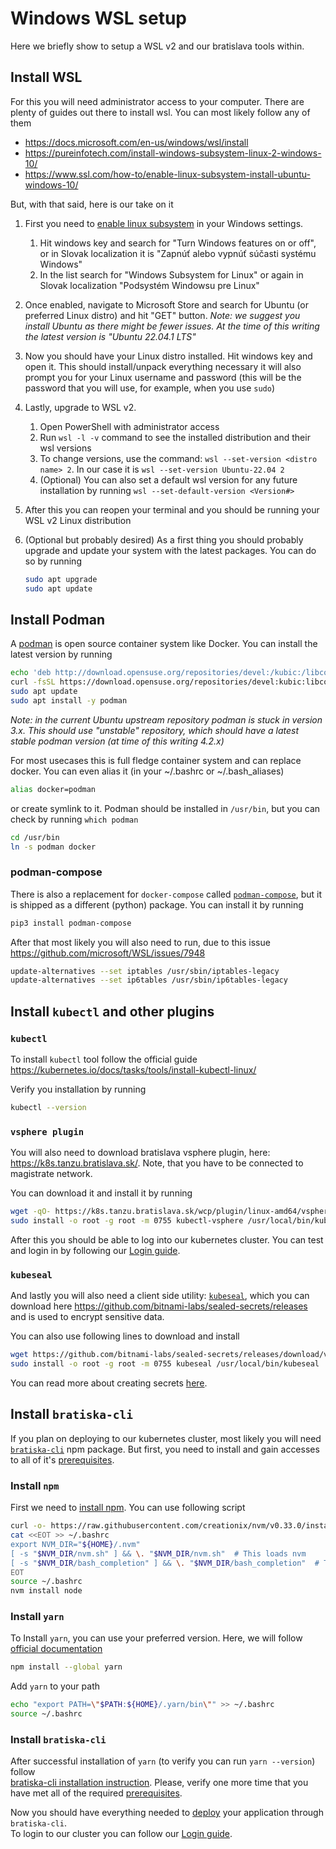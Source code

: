 # Windows WSL setup

Here we briefly show to setup a WSL v2 and our bratislava tools within.

## Install WSL

For this you will need administrator access to your computer. There are plenty of guides out there to install wsl. You can most likely follow any of them

- https://docs.microsoft.com/en-us/windows/wsl/install
- https://pureinfotech.com/install-windows-subsystem-linux-2-windows-10/
- https://www.ssl.com/how-to/enable-linux-subsystem-install-ubuntu-windows-10/

But, with that said, here is our take on it

1. First you need to [enable linux subsystem](https://www.ssl.com/how-to/enable-linux-subsystem-install-ubuntu-windows-10/) in your Windows settings.
   1. Hit windows key and search for "Turn Windows features on or off", or in Slovak localization it is "Zapnúť alebo vypnúť súčasti systému Windows"
   2. In the list search for "Windows Subsystem for Linux" or again in Slovak localization "Podsystém Windowsu pre Linux"
2. Once enabled, navigate to Microsoft Store and search for Ubuntu (or preferred Linux distro) and hit "GET" button. _Note: we suggest you install Ubuntu as there might be fewer issues. At the time of this writing the latest version is "Ubuntu 22.04.1 LTS"_
3. Now you should have your Linux distro installed. Hit windows key and open it. This should install/unpack everything necessary it will also prompt you for your Linux username and password (this will be the password that you will use, for example, when you use `sudo`)
4. Lastly, upgrade to WSL v2.
   1. Open PowerShell with administrator access
   2. Run `wsl -l -v` command to see the installed distribution and their wsl versions
   3. To change versions, use the command: `wsl --set-version <distro name> 2`. In our case it is `wsl --set-version Ubuntu-22.04 2`
   4. (Optional) You can also set a default wsl version for any future installation by running `wsl --set-default-version <Version#>`
5. After this you can reopen your terminal and you should be running your WSL v2 Linux distribution
6. (Optional but probably desired) As a first thing you should probably upgrade and update your system with the latest packages. You can do so by running

   ```bash
   sudo apt upgrade
   sudo apt update
   ```

## Install Podman

A [podman](https://podman.io/) is open source container system like Docker. You can install the latest version by running

```bash
echo 'deb http://download.opensuse.org/repositories/devel:/kubic:/libcontainers:/unstable/xUbuntu_22.04/ /' | sudo tee /etc/apt/sources.list.d/devel:kubic:libcontainers:unstable.list
curl -fsSL https://download.opensuse.org/repositories/devel:kubic:libcontainers:unstable/xUbuntu_22.04/Release.key | gpg --dearmor | sudo tee /etc/apt/trusted.gpg.d/devel_kubic_libcontainers_unstable.gpg > /dev/null
sudo apt update
sudo apt install -y podman
```

_Note: in the current Ubuntu upstream repository podman is stuck in version 3.x. This should use "unstable" repository, which should have a latest stable podman version (at time of this writing 4.2.x)_

For most usecases this is full fledge container system and can replace docker. You can even alias it (in your ~/.bashrc or ~/.bash_aliases)

```bash
alias docker=podman
```

or create symlink to it. Podman should be installed in `/usr/bin`, but you can check by running `which podman`

```bash
cd /usr/bin
ln -s podman docker
```

### podman-compose

There is also a replacement for `docker-compose` called [`podman-compose`](https://github.com/containers/podman-compose), but it is shipped as a different (python) package. You can install it by running

```bash
pip3 install podman-compose
```

After that most likely you will also need to run, due to this issue https://github.com/microsoft/WSL/issues/7948

```bash
update-alternatives --set iptables /usr/sbin/iptables-legacy
update-alternatives --set ip6tables /usr/sbin/ip6tables-legacy
```

## Install `kubectl` and other plugins

### `kubectl`

To install `kubectl` tool follow the official guide https://kubernetes.io/docs/tasks/tools/install-kubectl-linux/

Verify you installation by running

```bash
kubectl --version
```

### `vsphere plugin`

You will also need to download bratislava vsphere plugin, here: https://k8s.tanzu.bratislava.sk/. Note, that you have to be connected to magistrate network.

You can download it and install it by running

```bash
wget -qO- https://k8s.tanzu.bratislava.sk/wcp/plugin/linux-amd64/vsphere-plugin.zip | tar xzv
sudo install -o root -g root -m 0755 kubectl-vsphere /usr/local/bin/kubectl-vsphere
```

After this you should be able to log into our kubernetes cluster. You can test and login in by following our [Login guide](./kubernetes-lens-setup.md).

### `kubeseal`

And lastly you will also need a client side utility: [`kubeseal`](https://github.com/bitnami-labs/sealed-secrets/), which you can download here https://github.com/bitnami-labs/sealed-secrets/releases and is used to encrypt sensitive data.

You can also use following lines to download and install

```bash
wget https://github.com/bitnami-labs/sealed-secrets/releases/download/v0.18.1/kubeseal-0.18.1-linux-$(dpkg --print-architecture).tar.gz -qO- | tar xvz
sudo install -o root -g root -m 0755 kubeseal /usr/local/bin/kubeseal
```

You can read more about creating secrets [here](./env-vars-and-secrets.md).

## Install `bratiska-cli`

If you plan on deploying to our kubernetes cluster, most likely you will need [`bratiska-cli`](https://github.com/bratislava/bratiska-cli) npm package.
But first, you need to install and gain accesses to all of it's [prerequisites](https://github.com/bratislava/bratiska-cli#prerequisites).

### Install `npm`

First we need to [install npm](https://stackoverflow.com/a/61976982). You can use following script

```bash
curl -o- https://raw.githubusercontent.com/creationix/nvm/v0.33.0/install.sh | bash
cat <<EOT >> ~/.bashrc
export NVM_DIR="${HOME}/.nvm"
[ -s "$NVM_DIR/nvm.sh" ] && \. "$NVM_DIR/nvm.sh"  # This loads nvm
[ -s "$NVM_DIR/bash_completion" ] && \. "$NVM_DIR/bash_completion"  # This loads nvm bash_completion
EOT
source ~/.bashrc
nvm install node
```

### Install `yarn`

To Install `yarn`, you can use your preferred version. Here, we will follow [official documentation](https://classic.yarnpkg.com/lang/en/docs/install/)

```bash
npm install --global yarn
```

Add `yarn` to your path

```bash
echo "export PATH=\"$PATH:${HOME}/.yarn/bin\"" >> ~/.bashrc
source ~/.bashrc
```

### Install `bratiska-cli`

After successful installation of `yarn` (to verify you can run `yarn --version`) follow  
[bratiska-cli installation instruction](https://github.com/bratislava/bratiska-cli#installation). Please, verify one more time that you have met all of the required [prerequisites](https://github.com/bratislava/bratiska-cli#prerequisites).

Now you should have everything needed to [deploy](https://github.com/bratislava/bratiska-cli#deployment) your application through `bratiska-cli`.  
To login to our cluster you can follow our [Login guide](./kubernetes-lens-setup.md).
